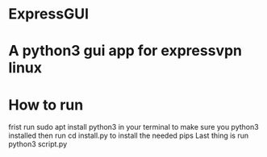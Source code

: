 # ExpressGUI
# A python3 gui app for expressvpn linux 

# How to run
frist run sudo apt install python3 in your terminal to make sure you python3 installed
then run cd install.py to install the needed pips
Last thing is run python3 script.py

